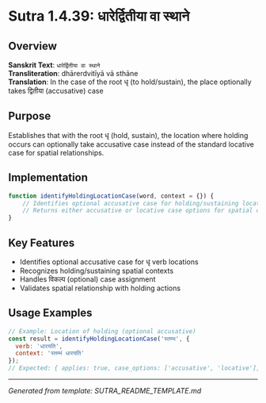 # Sutra 1.4.39: धारेर्द्वितीया वा स्थाने

## Overview
**Sanskrit Text**: `धारेर्द्वितीया वा स्थाने`  
**Transliteration**: dhārerdvitīyā vā sthāne  
**Translation**: In the case of the root धृ (to hold/sustain), the place optionally takes द्वितीया (accusative) case

## Purpose
Establishes that with the root धृ (hold, sustain), the location where holding occurs can optionally take accusative case instead of the standard locative case for spatial relationships.

## Implementation
```javascript
function identifyHoldingLocationCase(word, context = {}) {
    // Identifies optional accusative case for holding/sustaining locations
    // Returns either accusative or locative case options for spatial contexts
}
```

## Key Features
- Identifies optional accusative case for धृ verb locations
- Recognizes holding/sustaining spatial contexts
- Handles विकल्प (optional) case assignment
- Validates spatial relationship with holding actions

## Usage Examples
```javascript
// Example: Location of holding (optional accusative)
const result = identifyHoldingLocationCase('स्तम्भ', { 
  verb: 'धारयति', 
  context: 'स्तम्भं धारयति' 
});
// Expected: { applies: true, case_options: ['accusative', 'locative'], optional: true }
```

---

*Generated from template: SUTRA_README_TEMPLATE.md*
